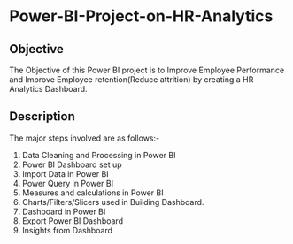 # Power-BI-Project-on-HR-Analytics

## Objective
The Objective of this Power BI project is to Improve Employee Performance and Improve Employee retention(Reduce attrition) by 
creating a HR Analytics Dashboard.

## Description 
The major steps involved are as follows:-
1. Data Cleaning and Processing in Power BI
2. Power BI Dashboard set up
3. Import Data in Power BI
4. Power Query in Power BI
4. Measures and calculations in Power BI
5. Charts/Filters/Slicers used in Building Dashboard.
6. Dashboard in Power BI
7. Export Power BI Dashboard
8. Insights from Dashboard

